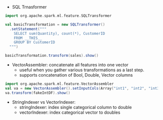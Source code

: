 * SQL Trnasformer

```scala
import org.apache.spark.ml.feature.SQLTransformer

val basicTransformation = new SQLTransformer()
  .setStatement("""
    SELECT sum(Quantity), count(*), CustomerID
    FROM __THIS__
    GROUP BY CustomerID
  """)

basicTransformation.transform(sales).show()
```
* VectorAssembler: concatenate all features into one vector
    * useful when you gather various transformations as a last step.
    * supports concatenation of Bool, Double, Vector columns

```scala
import org.apache.spark.ml.feature.VectorAssembler
val va = new VectorAssembler().setInputCols(Array("int1", "int2", "int3"))
va.transform(fakeIntDF).show()
```

* StringIndexer vs VectorIndexer:
    * stringIndexer: index single categorical column to double
    * vectorIndexer: index categorical vector to doubles
